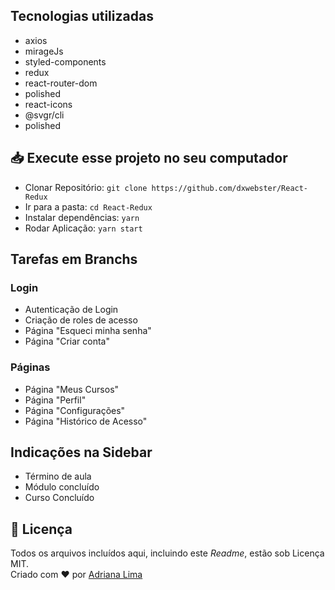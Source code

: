 ## Tecnologias utilizadas

- axios
- mirageJs
- styled-components
- redux
- react-router-dom
- polished
- react-icons
- @svgr/cli
- polished

## 📥 Execute esse projeto no seu computador

- Clonar Repositório: `git clone https://github.com/dxwebster/React-Redux`
- Ir para a pasta: `cd React-Redux`
- Instalar dependências: `yarn`
- Rodar Aplicação: `yarn start`

## Tarefas em Branchs

### Login
- Autenticação de Login
- Criação de roles de acesso
- Página "Esqueci minha senha"
- Página "Criar conta"
### Páginas
- Página "Meus Cursos"
- Página "Perfil"
- Página "Configurações"
- Página "Histórico de Acesso"
## Indicações na Sidebar
- Término de aula
- Módulo concluído
- Curso Concluído


## 📕 Licença

Todos os arquivos incluídos aqui, incluindo este _Readme_, estão sob Licença MIT.<br>
Criado com ❤ por [Adriana Lima](https://github.com/dxwebster)
